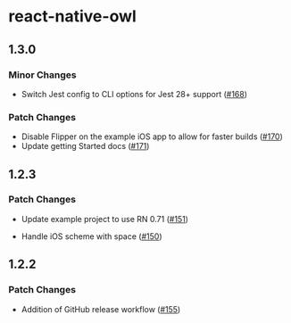 # react-native-owl

## 1.3.0

### Minor Changes

- Switch Jest config to CLI options for Jest 28+ support ([#168](https://github.com/FormidableLabs/react-native-owl/pull/168))

### Patch Changes

- Disable Flipper on the example iOS app to allow for faster builds ([#170](https://github.com/FormidableLabs/react-native-owl/pull/170))
- Update getting Started docs ([#171](https://github.com/FormidableLabs/react-native-owl/pull/171))

## 1.2.3

### Patch Changes

- Update example project to use RN 0.71 ([#151](https://github.com/FormidableLabs/react-native-owl/pull/151))

- Handle iOS scheme with space ([#150](https://github.com/FormidableLabs/react-native-owl/pull/150))

## 1.2.2

### Patch Changes

- Addition of GitHub release workflow ([#155](https://github.com/FormidableLabs/react-native-owl/pull/155))
